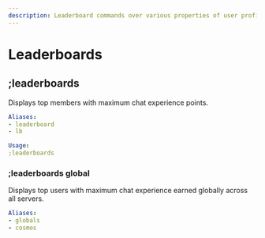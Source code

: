 ```yaml
---
description: Leaderboard commands over various properties of user profile.
---
```


# Leaderboards

## ;leaderboards

Displays top members with maximum chat experience points.

```yaml
Aliases:
- leaderboard
- lb

Usage:
;leaderboards
```

### ;leaderboards global

Displays top users with maximum chat experience earned globally across all servers.

```yaml
Aliases:
- globals
- cosmos
```

